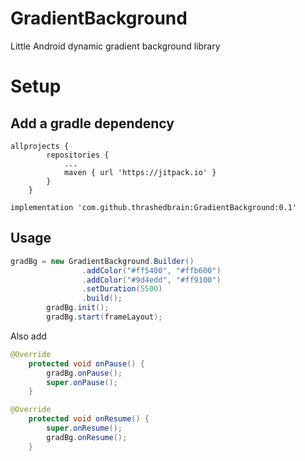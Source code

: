 # GradientBackground

Little Android dynamic gradient background library

# Setup

## Add a gradle dependency

```
allprojects {
		repositories {
			...
			maven { url 'https://jitpack.io' }
		}
	}
```

```
implementation 'com.github.thrashedbrain:GradientBackground:0.1'
```

## Usage 

```java
gradBg = new GradientBackground.Builder()
                .addColor("#ff5400", "#ffb600")
                .addColor("#9d4edd", "#ff9100")
                .setDuration(5500)
                .build();
        gradBg.init();
        gradBg.start(frameLayout);
```

Also add

```java
@Override
    protected void onPause() {
        gradBg.onPause();
        super.onPause();
    }
```

```java
@Override
    protected void onResume() {
        super.onResume();
        gradBg.onResume();
    }
```

